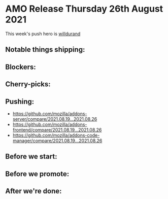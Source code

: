 # AMO Release Thursday 26th August 2021

This week's push hero is [willdurand](https://github.com/willdurand)

## Notable things shipping:

## Blockers:

## Cherry-picks:

## Pushing:

- https://github.com/mozilla/addons-server/compare/2021.08.19...2021.08.26
- https://github.com/mozilla/addons-frontend/compare/2021.08.19...2021.08.26
- https://github.com/mozilla/addons-code-manager/compare/2021.08.19...2021.08.26

## Before we start:

## Before we promote:

## After we're done:
